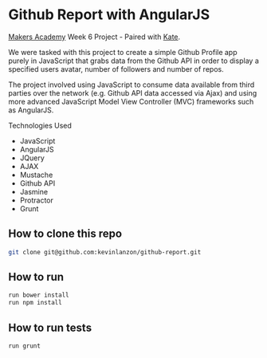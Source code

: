 Github Report with AngularJS
=============================

[Makers Academy](http://www.makersacademy.com/) Week 6 Project - Paired with [Kate](https://github.com/katebeavis).

We were tasked with this project to create a simple Github Profile app purely in JavaScript that grabs data from the Github API in order to display a specified users avatar, number of followers and number of repos.

The project involved using JavaScript to consume data available from third parties over the network (e.g. Github API data accessed via Ajax) and using more advanced JavaScript Model View Controller (MVC) frameworks such as AngularJS.


Technologies Used

- JavaScript
- AngularJS
- JQuery
- AJAX
- Mustache
- Github API
- Jasmine
- Protractor
- Grunt

How to clone this repo
----
```sh
git clone git@github.com:kevinlanzon/github-report.git
```

How to run
----
```sh
run bower install
run npm install

```

How to run tests
----
```sh
run grunt
```
